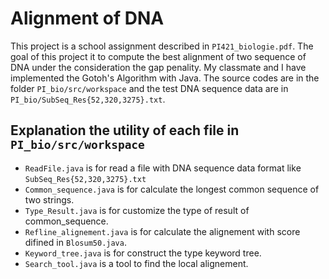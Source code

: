 # Alignment of DNA

This project is a school assignment described in `PI421_biologie.pdf`. The goal
of this project it to compute the best alignment of two sequence of DNA
under the consideration the gap penality. My classmate and I have implemented
the Gotoh's Algorithm with Java. The source codes are in the folder
`PI_bio/src/workspace` and the test DNA sequence data are in
`PI_bio/SubSeq_Res{52,320,3275}.txt`. 


## Explanation the utility of each file in `PI_bio/src/workspace`
- `ReadFile.java` is for read a file with DNA sequence data format like `SubSeq_Res{52,320,3275}.txt` 
- `Common_sequence.java` is for calculate the longest common sequence of two strings.  
- `Type_Result.java` is for customize the type of result of common_sequence.  
- `Refline_alignement.java` is for calculate the alignement with score difined in `Blosum50.java`.  
- `Keyword_tree.java` is for construct the type keyword tree.  
- `Search_tool.java` is a tool to find the local alignement. 
